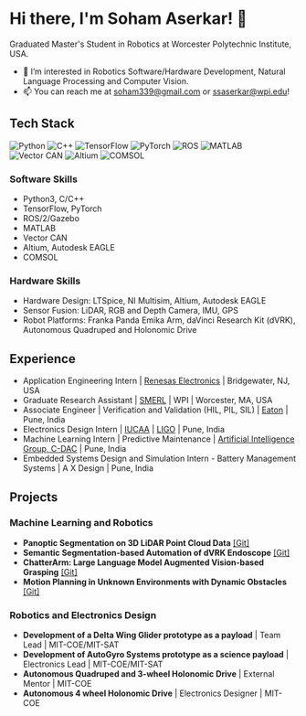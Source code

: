 # Hi there, I'm Soham Aserkar! 👋
Graduated Master's Student in Robotics at Worcester Polytechnic Institute, USA.

- 👀 I’m interested in Robotics Software/Hardware Development, Natural Language Processing and Computer Vision.
- 📫 You can reach me at soham339@gmail.com or ssaserkar@wpi.edu!

## Tech Stack

![Python](https://img.shields.io/badge/-Python-3776AB?logo=python&logoColor=white) ![C++](https://img.shields.io/badge/-C++-00599C?logo=c%2B%2B&logoColor=white) ![TensorFlow](https://img.shields.io/badge/-TensorFlow-FF6F00?logo=tensorflow&logoColor=white) ![PyTorch](https://img.shields.io/badge/-PyTorch-EE4C2C?logo=pytorch&logoColor=white) ![ROS](https://img.shields.io/badge/-ROS-22314E?logo=ros&logoColor=white) ![MATLAB](https://img.shields.io/badge/-MATLAB-0076A8?logo=mathworks&logoColor=white) ![Vector CAN](https://img.shields.io/badge/-Vector%20CAN-007ACC?logo=vector&logoColor=white) ![Altium](https://img.shields.io/badge/-Altium-FF5733?logo=altium-designer&logoColor=white) ![COMSOL](https://img.shields.io/badge/-COMSOL-ED1C24?logo=comsol&logoColor=white)

### Software Skills
- Python3, C/C++
- TensorFlow, PyTorch
- ROS/2/Gazebo
- MATLAB
- Vector CAN
- Altium, Autodesk EAGLE
- COMSOL

### Hardware Skills
- Hardware Design: LTSpice, NI Multisim, Altium, Autodesk EAGLE
- Sensor Fusion: LiDAR, RGB and Depth Camera, IMU, GPS
- Robot Platforms: Franka Panda Emika Arm, daVinci Research Kit (dVRK), Autonomous Quadruped and Holonomic Drive

## Experience
- Application Engineering Intern | [Renesas Electronics](https://www.renesas.com/us/en/products/power-power-management/computing-power-vrmimvp/smart-power-stages-digital-multiphase-dcdc-controllers) | Bridgewater, NJ, USA
- Graduate Research Assistant | [SMERL](https://wp.wpi.edu/smerl/) | WPI | Worcester, MA, USA
- Associate Engineer | Verification and Validation (HIL, PIL, SIL) | [Eaton](http://www.eaton.in/in/en-us/company/about-us/eaton-in-india.html) | Pune, India
- Electronics Design Intern | [IUCAA](https://www.iucaa.in/en/) | [LIGO](https://www.ligo.org/) | Pune, India
- Machine Learning Intern | Predictive Maintenance | [Artificial Intelligence Group, C-DAC](https://cdac.in/index.aspx?id=about) | Pune, India
- Embedded Systems Design and Simulation Intern - Battery Management Systems | A X Design | Pune, India

## Projects

### Machine Learning and Robotics
- **Panoptic Segmentation on 3D LiDAR Point Cloud Data** [[Git]](https://github.com/ssaserkar/Panoptic_Segmentation_RangeNet_MaskRCNN)
- **Semantic Segmentation-based Automation of dVRK Endoscope** [[Git]](https://github.com/ssaserkar/Endoscope_Automation_Semantic_Segmentation)
- **ChatterArm: Large Language Model Augmented Vision-based Grasping** [[Git]](https://github.com/ssaserkar/llm-grasp-capstone-docs)
- **Motion Planning in Unknown Environments with Dynamic Obstacles** [[Git]](https://github.com/ssaserkar/Motion-Planning-in-Dynamic-Enviroment)
### Robotics and Electronics Design
- **Development of a Delta Wing Glider prototype as a payload** | Team Lead | MIT-COE/MIT-SAT
- **Development of AutoGyro Systems prototype as a science payload** | Electronics Lead | MIT-COE/MIT-SAT 
- **Autonomous Quadruped and 3-wheel Holonomic Drive** | External Mentor | MIT-COE
- **Autonomous 4 wheel Holonomic Drive** | Electronics Designer | MIT-COE
